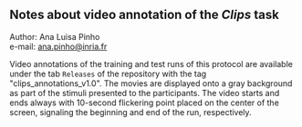 ## Notes about video annotation of the *Clips* task  

Author: Ana Luisa Pinho  
e-mail: ana.pinho@inria.fr

Video annotations of the training and test runs of this protocol are available under the tab `Releases` of the repository with the tag "clips_annotations_v1.0". The movies are displayed onto a gray background as part of the stimuli presented to the participants. The video starts and ends always with 10-second flickering point placed on the center of the screen, signaling the beginning and end of the run, respectively.
